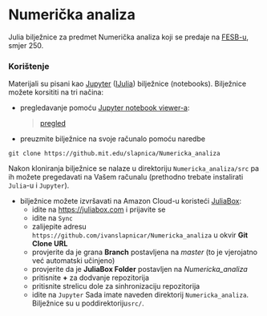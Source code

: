 # Numerička analiza

Julia bilježnice za predmet Numerička analiza koji se predaje na [FESB-u](https://www.fesb.hr), smjer 250.

### Korištenje

Materijali su pisani kao [Jupyter](http://jupyter.org/) ([IJulia](https://github.com/JuliaLang/IJulia.jl)) bilježnice (notebooks). Bilježnice možete korsititi na tri načina:

* pregledavanje pomoću [Jupyter notebook viewer-a](http://nbviewer.jupyter.org/):
    > [pregled](http://nbviewer.ipython.org/url/github.com/ivanslapnicar/Numericka_analiza/tree/master/src/)

* preuzmite bilježnice na svoje računalo pomoću naredbe
```
git clone https://github.mit.edu/slapnica/Numericka_analiza
```
Nakon kloniranja bilježnice se nalaze u direktoriju `Numericka_analiza/src` pa ih možete pregedavati na Vašem računalu
(prethodno trebate instalirati `Julia`-u i `Jupyter`).

* bilježnice možete izvršavati na Amazon Cloud-u koristeći [JuliaBox](https://juliabox.com/):
    * idite na  https://juliabox.com i prijavite se
    * idite na `Sync`
    * zalijepite adresu `https://github.com/ivanslapnicar/Numericka_analiza` u okvir  __Git Clone URL__
    * provjerite da je grana __Branch__ postavljena na _master_ (to je vjerojatno već automatski učinjeno)
    * provjerite da je __JuliaBox Folder__ postavljen na _Numericka_analiza_
    * pritisnite __+__ za dodvanje repozitorija
    * pritisnite strelicu dole za sinhronizaciju repozitorija
    * idite na `Jupyter`
Sada imate naveden direktorij  `Numericka_analiza`. Bilježnice su u poddirektoriju`src/`.

